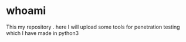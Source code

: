 # whoami
This my repository . here I will upload some tools for penetration testing which I have made in python3
